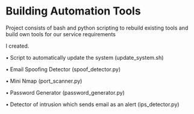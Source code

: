 # Building Automation Tools
Project consists of bash and python scripting to rebuild existing tools and build own tools for our service requirements

I created.

• Script to automatically update the system (update_system.sh)

• Email Spoofing Detector (spoof_detector.py)

• Mini Nmap (port_scanner.py)

• Password Generator (password_generator.py)

• Detector of intrusion which sends email as an alert (ips_detector.py)
